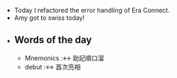 - Today I refactored the error handling of Era Connect.
- Amy got to swiss today!
- ## Words of the day
	- Mnemonics :<-> 助記順口溜
	- debut :<-> 首次亮相